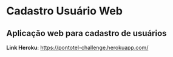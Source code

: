 <h1>Cadastro Usuário Web</h1>

<h2>Aplicação web para cadastro de usuários</h2>

**Link Heroku**: https://pontotel-challenge.herokuapp.com/
